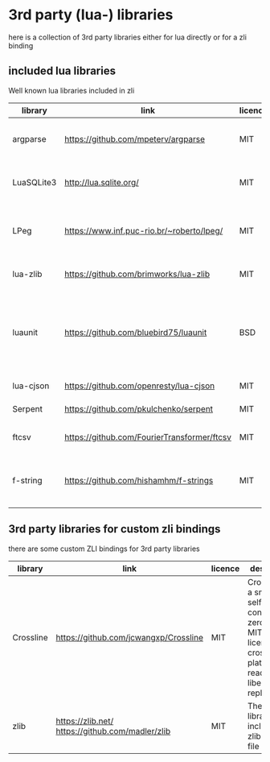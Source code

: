# 3rd party (lua-) libraries

here is a collection of 3rd party libraries either for lua directly or for a zli binding

## included lua libraries
Well known lua libraries included in zli

| library    | link                                        | licence | description                                                                                                                            |
| ---------- | ------------------------------------------- | ------- | -------------------------------------------------------------------------------------------------------------------------------------- |
| argparse   | https://github.com/mpeterv/argparse         | MIT     | Argparse is a feature-rich command line parser for Lua inspired by argparse for Python                                                 |
| LuaSQLite3 | http://lua.sqlite.org/                      | MIT     | LuaSQLite 3 is a thin wrapper around the public domain [SQLite3](https://www.sqlite.org/) database engine.                             |
| LPeg       | https://www.inf.puc-rio.br/~roberto/lpeg/   | MIT     | LPeg is a new pattern-matching library for Lua, based on Parsing Expression Grammars (PEGs)                                            |
| lua-zlib   | https://github.com/brimworks/lua-zlib       | MIT     | lua binding to the [zlib](https://zlib.net/) to compress/decompress                                                                    |
| luaunit    | https://github.com/bluebird75/luaunit       | BSD     | LuaUnit is a popular unit-testing framework for Lua, with an interface typical of xUnit libraries (Python unittest, Junit, NUnit, ...) |
| lua-cjson  | https://github.com/openresty/lua-cjson      | MIT     | Fast JSON encoding/parsing                                                                                                             |
| Serpent    | https://github.com/pkulchenko/serpent       | MIT     | Lua serializer and pretty printer.                                                                                                     |
| ftcsv      | https://github.com/FourierTransformer/ftcsv | MIT     | ftcsv is a fast csv library written in pure Lua                                                                                        |
| f-string   | https://github.com/hishamhm/f-strings       | MIT     | String interpolation for Lua, inspired by f-strings, a form of string interpolation coming in Python 3.6.                              |

## 3rd party libraries for custom zli bindings
there are some custom ZLI bindings for 3rd party libraries

| library   | link                                             | licence | description                                                                                                        |
| --------- | ------------------------------------------------ | ------- | ------------------------------------------------------------------------------------------------------------------ |
| Crossline | https://github.com/jcwangxp/Crossline            | MIT     | Crossline is a small, self-contained, zero-config, MIT licensed, cross-platform, readline and libedit replacement. |
| zlib      | https://zlib.net/ https://github.com/madler/zlib | MIT     | The minizip library included in zlib for zip file handling                                                         |
